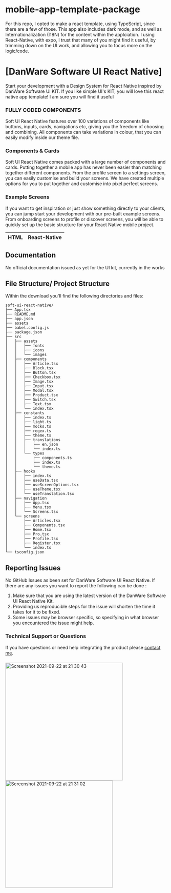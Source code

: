 # mobile-app-template-package

For this repo, I opted to make a react template, using TypeScript, since there are a few of those. This app also includes dark mode, and as well as Internationalization (I18N) for the content within the applciation. I using React-Native, with expo, I trust that many of you might find it useful, by trimming down on the UI work, and allowing you to focus more on the logic/code.

# [DanWare Software UI React Native]

Start your development with a Design System for React Native inspired by DanWare Software UI KIT. If you like simple UI's KIT, you will love this react native app template! I am sure you will find it useful

### FULLY CODED COMPONENTS

Soft UI React Native features over 100 variations of components like buttons, inputs, cards, navigations etc, giving you the freedom of choosing and combining. All components can take variations in colour, that you can easily modify inside our theme file.

### Components & Cards

Soft UI React Native comes packed with a large number of components and cards. Putting together a mobile app has never been easier than matching together different components. From the profile screen to a settings screen, you can easily customise and build your screens. We have created multiple options for you to put together and customise into pixel perfect screens.

### Example Screens

If you want to get inspiration or just show something directly to your clients, you can jump start your development with our pre-built example screens. From onboarding screens to profile or discover screens, you will be able to quickly set up the basic structure for your React Native mobile project.

| HTML | React-Native |
| ---- | ------------ |

## Documentation

No official documentation issued as yet for the UI kit, currently in the works

## File Structure/ Project Structure

Within the download you'll find the following directories and files:

```
soft-ui-react-native/
├── App.tsx
├── README.md
├── app.json
├── assets
├── babel.config.js
├── package.json
├── src
│   ├── assets
│   │   ├── fonts
│   │   ├── icons
│   │   └── images
│   ├── components
│   │   ├── Article.tsx
│   │   ├── Block.tsx
│   │   ├── Button.tsx
│   │   ├── Checkbox.tsx
│   │   ├── Image.tsx
│   │   ├── Input.tsx
│   │   ├── Modal.tsx
│   │   ├── Product.tsx
│   │   ├── Switch.tsx
│   │   ├── Text.tsx
│   │   └── index.tsx
│   ├── constants
│   │   ├── index.ts
│   │   ├── light.ts
│   │   ├── mocks.ts
│   │   ├── regex.ts
│   │   ├── theme.ts
│   │   ├── translations
│   │   │   ├── en.json
│   │   │   └── index.ts
│   │   └── types
│   │       ├── components.ts
│   │       ├── index.ts
│   │       └── theme.ts
│   ├── hooks
│   │   ├── index.ts
│   │   ├── useData.tsx
│   │   ├── useScreenOptions.tsx
│   │   ├── useTheme.tsx
│   │   └── useTranslation.tsx
│   ├── navigation
│   │   ├── App.tsx
│   │   ├── Menu.tsx
│   │   └── Screens.tsx
│   └── screens
│       ├── Articles.tsx
│       ├── Components.tsx
│       ├── Home.tsx
│       ├── Pro.tsx
│       ├── Profile.tsx
│       ├── Register.tsx
│       └── index.ts
└── tsconfig.json
```

## Reporting Issues

No GitHub Issues as been set for DanWare Software UI React Native. If there are any issues you want to report the following can be done :

1. Make sure that you are using the latest version of the DanWare Software UI React Native Kit.
2. Providing us reproducible steps for the issue will shorten the time it takes for it to be fixed.
3. Some issues may be browser specific, so specifying in what browser you encountered the issue might help.

### Technical Support or Questions

If you have questions or need help integrating the product please [contact me](https://dantelentsoe.com).


###

<img width="367" alt="Screenshot 2021-09-22 at 21 30 43" src="https://user-images.githubusercontent.com/65385487/134410044-5aac210e-5adb-4de5-b26d-c1c524e63bff.png">
<img width="335" alt="Screenshot 2021-09-22 at 21 31 02" src="https://user-images.githubusercontent.com/65385487/134410062-20981b89-2428-49b9-a86f-e89a620da20a.png">

